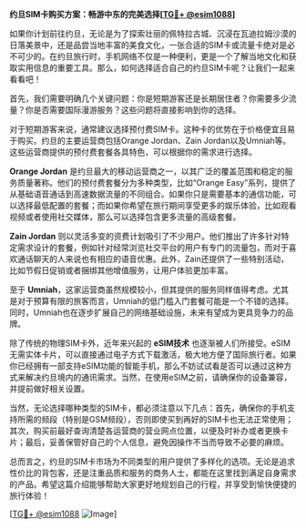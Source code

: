 **约旦SIM卡购买方案：畅游中东的完美选择[[TG💪+ @esim1088](https://t.me/s/esim1088)]**

如果你计划前往约旦，无论是为了探索壮丽的佩特拉古城、沉浸在瓦迪拉姆沙漠的日落美景中，还是品尝当地丰富的美食文化，一张合适的SIM卡或流量卡绝对是必不可少的。在约旦旅行时，手机网络不仅是一种便利，更是一个了解当地文化和获取实用信息的重要工具。那么，如何选择适合自己的约旦SIM卡呢？让我们一起来看看吧！

首先，我们需要明确几个关键问题：你是短期游客还是长期居住者？你需要多少流量？你是否需要国际漫游服务？这些问题将直接影响到你的选择。

对于短期游客来说，通常建议选择预付费SIM卡。这种卡的优势在于价格便宜且易于购买。约旦的主要运营商包括Orange Jordan、Zain Jordan以及Umniah等。这些运营商提供的预付费套餐各具特色，可以根据你的需求进行选择。

**Orange Jordan** 是约旦最大的移动运营商之一，以其广泛的覆盖范围和稳定的服务质量著称。他们的预付费套餐分为多种类型，比如“Orange Easy”系列，提供了从基础语音通话到高速数据流量的不同组合。如果你只是需要基本的通信功能，可以选择最低配置的套餐；而如果你希望在旅行期间享受更多的娱乐体验，比如观看视频或者使用社交媒体，那么可以选择包含更多流量的高级套餐。

**Zain Jordan** 则以灵活多变的资费计划吸引了不少用户。他们推出了许多针对特定需求设计的套餐，例如针对经常浏览社交平台的用户有专门的流量包，而对于喜欢通话聊天的人来说也有相应的语音优惠。此外，Zain还提供了一些特别活动，比如节假日促销或者捆绑其他增值服务，让用户体验更加丰富。

至于 **Umniah**，这家运营商虽然规模较小，但其提供的服务同样值得考虑。尤其是对于预算有限的旅客而言，Umniah的低门槛入门套餐可能是一个不错的选择。同时，Umniah也在逐步扩展自己的网络基础设施，未来有望成为更具竞争力的品牌。

除了传统的物理SIM卡外，近年来兴起的 **eSIM技术** 也逐渐被人们所接受。eSIM无需实体卡片，可以直接通过电子方式下载激活，极大地方便了国际旅行者。如果你已经拥有一部支持eSIM功能的智能手机，那么不妨试试看是否可以通过这种方式来解决约旦境内的通讯需求。当然，在使用eSIM之前，请确保你的设备兼容，并提前做好相关设置。

当然，无论选择哪种类型的SIM卡，都必须注意以下几点：首先，确保你的手机支持所需的频段（特别是GSM频段），否则即使买到再好的SIM卡也无法正常使用；其次，购买前最好查询清楚各运营商的营业网点位置，以便及时补办或者更换卡片；最后，妥善保管好自己的个人信息，避免因操作不当而导致不必要的麻烦。

总而言之，约旦的SIM卡市场为不同类型的用户提供了多样化的选项。无论是追求性价比的背包客，还是注重品质和服务的商务人士，都能在这里找到满足自身需求的产品。希望这篇介绍能够帮助大家更好地规划自己的行程，并享受到愉快便捷的旅行体验！

[[TG💪+ @esim1088](https://t.me/s/esim1088) ![Image](https://i.postimg.cc/4NQfJmqS/Snipaste-2025-05-13-00-14-12.png)]